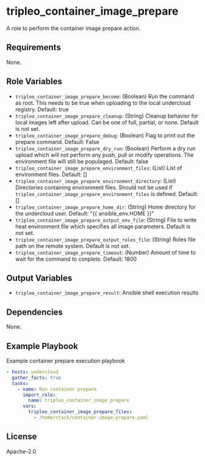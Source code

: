tripleo_container_image_prepare
===============================

A role to perform the container image prepare action.

Requirements
------------

None.

Role Variables
--------------

* `tripleo_container_image_prepare_become`: (Boolean) Run the command as root. This needs to be true when uploading to the local undercloud registry. Default: true
* `tripleo_container_image_prepare_cleanup`: (String) Cleanup behavior for local images left after upload. Can be one of full, partial, or none. Default is not set.
* `tripleo_container_image_prepare_debug`: (Boolean) Flag to print out the prepare command. Default: False
* `tripleo_container_image_prepare_dry_run`: (Boolean) Perform a dry run upload which will not perform any push, pull or modify operations. The environment file will still be populaged. Default: false
* `tripleo_container_image_prepare_environment_files`: (List) List of environment files. Default: []
* `tripleo_container_image_prepare_environment_directory`: (List) Directories containing environment files. Should not be used if `tripleo_container_image_prepare_environment_files` is defined. Default: []
* `tripleo_container_image_prepare_home_dir`: (String) Home directory for the undercloud user. Default: "{{ ansible_env.HOME }}"
* `tripleo_container_image_prepare_output_env_file`: (String) File to write heat environment file which specifies all image parameters. Default is not set.
* `tripleo_container_image_prepare_output_roles_file`: (String) Roles file path on the remote system. Default is not set.
* `tripleo_container_image_prepare_timeout`: (Number) Amount of time to wait for the command to conplete. Default: 1800

Output Variables
----------------

* `tripleo_container_image_prepare_result`: Ansible shell execution results

Dependencies
------------

None.

Example Playbook
----------------

Example container prepare execution playbook

```yaml
- hosts: undercloud
  gather_facts: true
  tasks:
    - name: Run container prepare
      import_role:
        name: tripleo_container_image_prepare
      vars:
        tripleo_container_image_prepare_files:
          - /home/stack/container-image-prepare.yaml
```

License
-------

Apache-2.0
